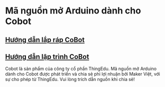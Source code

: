 # Mã nguồn mở Arduino dành cho Cobot

## [Hướng dẫn lắp ráp CoBot](https://youtu.be/J4CTvk9BN0E?si=wKa1nySzxEhOEeIE)

## [Hướng dẫn lập trình CoBot](https://cms.vsteam.edu.vn/course/view.php?id=4)

Cobot là sản phẩm của công ty cổ phần ThingEdu.
Mã nguồn mở Arduino dành cho Cobot được phát triển và chia sẻ phi lợi nhuận bởi Maker Việt, với sự cho phép từ ThingEdu. Vui lòng trích dẫn nguồn khi chia sẻ!